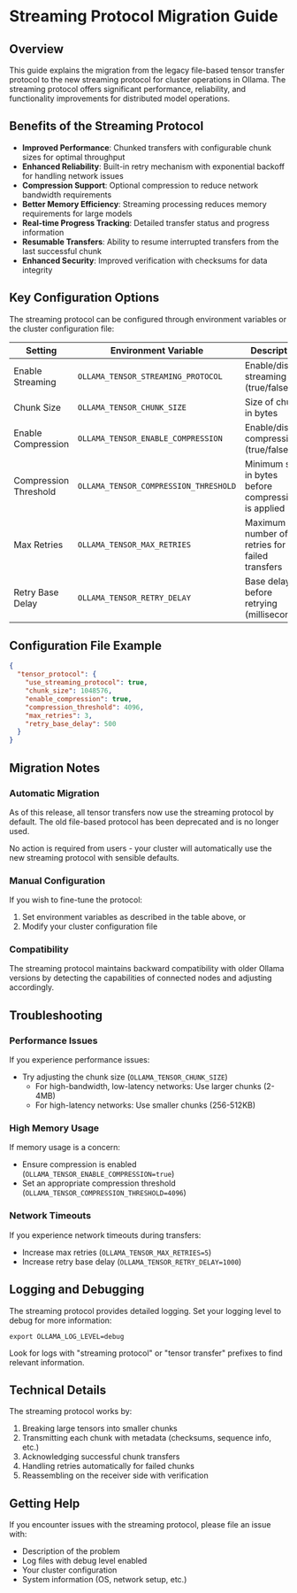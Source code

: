 # Streaming Protocol Migration Guide

## Overview

This guide explains the migration from the legacy file-based tensor transfer protocol to the new streaming protocol for cluster operations in Ollama. The streaming protocol offers significant performance, reliability, and functionality improvements for distributed model operations.

## Benefits of the Streaming Protocol

- **Improved Performance**: Chunked transfers with configurable chunk sizes for optimal throughput
- **Enhanced Reliability**: Built-in retry mechanism with exponential backoff for handling network issues
- **Compression Support**: Optional compression to reduce network bandwidth requirements
- **Better Memory Efficiency**: Streaming processing reduces memory requirements for large models
- **Real-time Progress Tracking**: Detailed transfer status and progress information
- **Resumable Transfers**: Ability to resume interrupted transfers from the last successful chunk
- **Enhanced Security**: Improved verification with checksums for data integrity

## Key Configuration Options

The streaming protocol can be configured through environment variables or the cluster configuration file:

| Setting | Environment Variable | Description | Default |
|---------|---------------------|-------------|---------|
| Enable Streaming | `OLLAMA_TENSOR_STREAMING_PROTOCOL` | Enable/disable streaming (true/false) | `true` |
| Chunk Size | `OLLAMA_TENSOR_CHUNK_SIZE` | Size of chunks in bytes | `1048576` (1MB) |
| Enable Compression | `OLLAMA_TENSOR_ENABLE_COMPRESSION` | Enable/disable compression (true/false) | `true` |
| Compression Threshold | `OLLAMA_TENSOR_COMPRESSION_THRESHOLD` | Minimum size in bytes before compression is applied | `4096` (4KB) |
| Max Retries | `OLLAMA_TENSOR_MAX_RETRIES` | Maximum number of retries for failed transfers | `3` |
| Retry Base Delay | `OLLAMA_TENSOR_RETRY_DELAY` | Base delay before retrying (milliseconds) | `500` |

## Configuration File Example

```json
{
  "tensor_protocol": {
    "use_streaming_protocol": true,
    "chunk_size": 1048576,
    "enable_compression": true,
    "compression_threshold": 4096,
    "max_retries": 3,
    "retry_base_delay": 500
  }
}
```

## Migration Notes

### Automatic Migration

As of this release, all tensor transfers now use the streaming protocol by default. The old file-based protocol has been deprecated and is no longer used.

No action is required from users - your cluster will automatically use the new streaming protocol with sensible defaults.

### Manual Configuration

If you wish to fine-tune the protocol:

1. Set environment variables as described in the table above, or
2. Modify your cluster configuration file

### Compatibility

The streaming protocol maintains backward compatibility with older Ollama versions by detecting the capabilities of connected nodes and adjusting accordingly.

## Troubleshooting

### Performance Issues

If you experience performance issues:

- Try adjusting the chunk size (`OLLAMA_TENSOR_CHUNK_SIZE`)
  - For high-bandwidth, low-latency networks: Use larger chunks (2-4MB)
  - For high-latency networks: Use smaller chunks (256-512KB)

### High Memory Usage

If memory usage is a concern:

- Ensure compression is enabled (`OLLAMA_TENSOR_ENABLE_COMPRESSION=true`)
- Set an appropriate compression threshold (`OLLAMA_TENSOR_COMPRESSION_THRESHOLD=4096`)

### Network Timeouts

If you experience network timeouts during transfers:

- Increase max retries (`OLLAMA_TENSOR_MAX_RETRIES=5`)
- Increase retry base delay (`OLLAMA_TENSOR_RETRY_DELAY=1000`)

## Logging and Debugging

The streaming protocol provides detailed logging. Set your logging level to debug for more information:

```
export OLLAMA_LOG_LEVEL=debug
```

Look for logs with "streaming protocol" or "tensor transfer" prefixes to find relevant information.

## Technical Details

The streaming protocol works by:

1. Breaking large tensors into smaller chunks
2. Transmitting each chunk with metadata (checksums, sequence info, etc.)
3. Acknowledging successful chunk transfers
4. Handling retries automatically for failed chunks
5. Reassembling on the receiver side with verification

## Getting Help

If you encounter issues with the streaming protocol, please file an issue with:

- Description of the problem
- Log files with debug level enabled
- Your cluster configuration
- System information (OS, network setup, etc.)